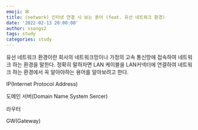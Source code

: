 ```yaml
---
emoji: 🕸
title: (network) 인터넷 연결 시 보는 용어 (feat. 유선 네트워크 환경)
date: '2022-02-13 20:00:00'
author: ssongs2
tags: study
categories: study
---
```


유선 네트워크 환경이란 회사의 네트워크망이나 가정의 고속 통신망에 접속하여 네트워크 하는 환경을 말한다.
정확히 말하자면 LAN 케이블을 LAN커넥터에 연결하여 네트워크 하는 환경에서 꼭 알아야하는 용어를 알아보려고 한다.

IP(Internet Protocol Address)

도메인 서버(Domain Name System Sercer)

라우터

GW(Gateway)


